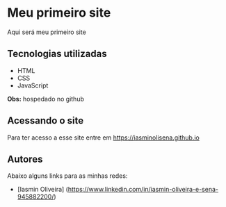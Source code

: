 # Meu primeiro site
Aqui será meu primeiro site

## Tecnologias utilizadas
- HTML
- CSS
- JavaScript

**Obs:** hospedado no github

## Acessando o site
Para ter acesso a esse site entre em <https://iasminolisena.github.io>

## Autores
Abaixo alguns links para as minhas redes:
- [Iasmin Oliveira] (https://www.linkedin.com/in/iasmin-oliveira-e-sena-945882200/)
